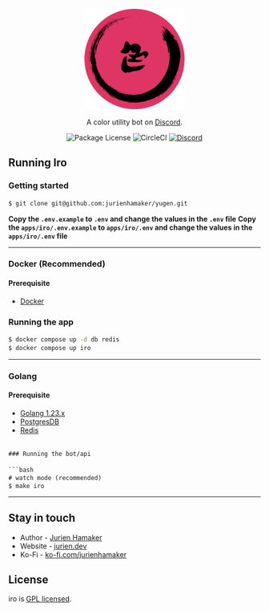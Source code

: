 <p align="center">
  <a href="https://discord.gg/UttZbEd9zn" target="blank"><img src="https://raw.githubusercontent.com/jurienhamaker/Yugen/main/assets/iro%20sticker.png" width="200" alt="Iro logo" /></a>
</p>

  <p align="center">A color utility bot on <a href="http://discord.com" target="_blank">Discord</a>.</p>
    <p align="center">
      <img src="https://img.shields.io/github/license/jurrienhamaker/yugen" alt="Package License" />
      <img src="https://img.shields.io/github/actions/workflow/status/jurienhamaker/yugen/yugen.yml" alt="CircleCI" />
      <a href="https://discord.gg/UttZbEd9zn" target="_blank"><img src="https://img.shields.io/badge/discord-online-brightgreen.svg" alt="Discord"/></a>
    </p>
  <!--[![Backers on Open Collective](https://opencollective.com/nest/backers/badge.svg)](https://opencollective.com/nest#backer)
  [![Sponsors on Open Collective](https://opencollective.com/nest/sponsors/badge.svg)](https://opencollective.com/nest#sponsor)-->

## Running Iro

### Getting started

```bash
$ git clone git@github.com:jurienhamaker/yugen.git
```

**Copy the `.env.example` to `.env` and change the values in the `.env` file**
**Copy the `apps/iro/.env.example` to `apps/iro/.env` and change the values in the `apps/iro/.env` file**

---

### Docker (Recommended)

#### Prerequisite

- [Docker](https://www.docker.com/)

### Running the app

```bash
$ docker compose up -d db redis
$ docker compose up iro
```

---

### Golang

#### Prerequisite

- [Golang 1.23.x](https://go.dev/)
- [PostgresDB](https://www.postgresql.org/)
- [Redis](https://www.redis.io/)

````

### Running the bot/api

```bash
# watch mode (recommended)
$ make iro
````

---

## Stay in touch

- Author - [Jurien Hamaker](https://jurien.dev)
- Website - [jurien.dev](https://jurien.dev/)
- Ko-Fi - [ko-fi.com/jurienhamaker](https://ko-fi.com/jurienhamaker)

## License

iro is [GPL licensed](LICENSE).
